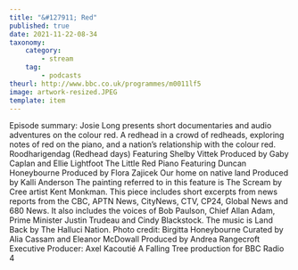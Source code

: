 ```yaml
---
title: "&#127911; Red"
published: true
date: 2021-11-22-08-34
taxonomy:
    category:
        - stream
    tag:
        - podcasts
theurl: http://www.bbc.co.uk/programmes/m0011lf5
image: artwork-resized.JPEG
template: item
---
```


Episode summary: Josie Long presents short documentaries and audio adventures on the colour red. A redhead in a crowd of redheads, exploring notes of red on the piano, and a nation&rsquo;s relationship with the colour red. Roodharigendag (Redhead days) Featuring Shelby Vittek Produced by Gaby Caplan and Ellie Lightfoot The Little Red Piano Featuring Duncan Honeybourne Produced by Flora Zajicek Our home on native land Produced by Kalli Anderson The painting referred to in this feature is The Scream by Cree artist Kent Monkman. This piece includes short excerpts from news reports from the CBC, APTN News, CityNews, CTV, CP24, Global News and 680 News. It also includes the voices of Bob Paulson, Chief Allan Adam, Prime Minister Justin Trudeau and Cindy Blackstock. The music is Land Back by The Halluci Nation. Photo credit: Birgitta Honeybourne Curated by Alia Cassam and Eleanor McDowall Produced by Andrea Rangecroft Executive Producer: Axel Kacouti&eacute; A Falling Tree production for BBC Radio 4
